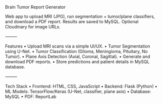 Brain Tumor Report Generator

Web app to upload MRI (JPG), run segmentation + tumor/plane classifiers, and download a PDF report. Results are saved to MySQL. Optional Cloudinary for image URLs.

⸻

Features • Upload MRI scans via a simple UI/UX. • Tumor Segmentation using U-Net. • Tumor Classification (Glioma, Meningioma, Pituitary, No Tumor). • Plane Axis Detection (Axial, Coronal, Sagittal). • Generate and download PDF reports. • Store predictions and patient details in MySQL database.

⸻

Tech Stack • Frontend: HTML, CSS, JavaScript • Backend: Flask (Python) • ML Models: TensorFlow/Keras (U-Net, classifier, plane axis) • Database: MySQL • PDF: ReportLab
